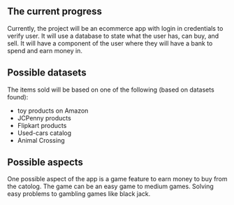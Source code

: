 ## The current progress
Currently, the project will be an ecommerce app with login in credentials to verify user.
It will use a database to state what the user has, can buy, and sell. It will have a component of the user where they will have a bank to spend and earn money in.

## Possible datasets
The items sold will be based on one of the following (based on datasets found):
- toy products on Amazon
- JCPenny products
- Flipkart products
- Used-cars catalog
- Animal Crossing

## Possible aspects
One possible aspect of the app is a game feature to earn money to buy from the catolog. The game can be an easy game to medium games. Solving easy problems to gambling games like black jack.